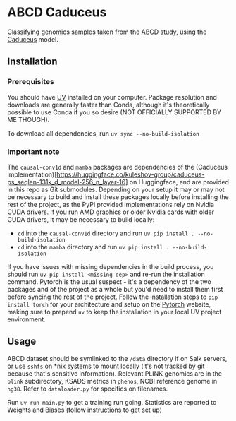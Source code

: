 # ABCD Caduceus
Classifying genomics samples taken from the [ABCD study](https://abcdstudy.org), using the [Caduceus](https://github.com/kuleshov-group/caduceus) model.

## Installation
### Prerequisites
You should have [UV](https://docs.astral.sh/uv) installed on your computer. Package resolution and downloads are generally faster than Conda, although it's theoretically possible to use Conda if you so desire (NOT OFFICIALLY SUPPORTED BY ME THOUGH).

To download all dependencies, run `uv sync --no-build-isolation`

### Important note
The `causal-conv1d` and `mamba` packages are dependencies of the (Caduceus implementation)[https://huggingface.co/kuleshov-group/caduceus-ps_seqlen-131k_d_model-256_n_layer-16] on Huggingface, and are provided in this repo as Git submodules.
Depending on your setup it may or may not be necessary to build and install these packages locally before installing the rest of the project, as the PyPI provided implementations rely on Nvidia CUDA drivers.
If you run AMD graphics or older Nvidia cards with older CUDA drivers, it may be necessary to build locally:
* `cd` into the `causal-conv1d` directory and run `uv pip install . --no-build-isolation`
* `cd` into the `mamba` directory and run `uv pip install . --no-build-isolation`

If you have issues with missing dependencies in the build process, you should run `uv pip install <missing dep>` and re-run the installation command. 
Pytorch is the usual suspect - it's a dependency of the two packages and of the project as a whole but you'd need to install them first before syncing the rest of the project. 
Follow the installation steps to `pip install torch` for your architecture and setup on the [Pytorch](https://pytorch.org) website, making sure to prepend `uv` to keep the installation in your local UV project environment.

## Usage
ABCD dataset should be symlinked to the `/data` directory if on Salk servers, or use `sshfs` on *nix systems to mount locally (it's not tracked by git because that's sensitive information). 
Relevant PLINK genomics are in the `plink` subdirectory, KSADS metrics in `phenos`, NCBI reference genome in `hg38`. Refer to `dataloader.py` for specifics on filenames.

Run `uv run main.py` to get a training run going. Statistics are reported to Weights and Biases (follow [instructions](https://wandb.ai/quickstart) to get set up)
